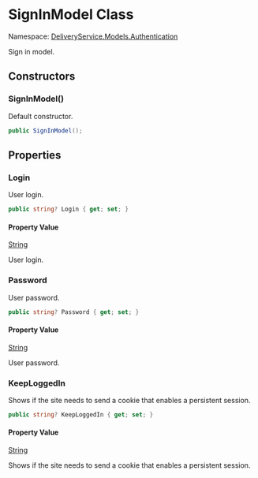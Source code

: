 # SignInModel Class 

Namespace: [DeliveryService.Models.Authentication](DeliveryService.Models.Authentication.md)

Sign in model.

## Constructors 

### SignInModel()

Default constructor.

```C#
public SignInModel();
```

## Properties 

### Login

User login.

```C#
public string? Login { get; set; }
```

#### Property Value

[String](https://learn.microsoft.com/en-us/dotnet/api/system.string)

User login.

### Password

User password.

```C#
public string? Password { get; set; }
```

#### Property Value

[String](https://learn.microsoft.com/en-us/dotnet/api/system.string)

User password.

### KeepLoggedIn

Shows if the site needs to send a cookie that enables a persistent session.

```C#
public string? KeepLoggedIn { get; set; }
```

#### Property Value

[String](https://learn.microsoft.com/en-us/dotnet/api/system.string)

Shows if the site needs to send a cookie that enables a persistent session.
